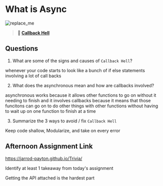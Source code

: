 # What is Async

![replace_me](https://codeworks.blob.core.windows.net/public/assets/img/illustrations/placeholder.svg)

> **📖 [Callback Hell](https://codeworksacademy.com/fs-student-guide/resources/wk4/01-Callbacks)**

## Questions

1. What are some of the signs and causes of `Callback Hell`?

whenever your code starts to look like a bunch of if else statements involving a lot of call backs

2. What does the asynchronous mean and how are callbacks involved?

asynchronous works because it allows other functions to go on without it needing to finish and it involves callbacks because it means that those funcitons can go on to do other things with other functions without having to wait up on one function to finish at a time

3. Summarize the 3 ways to avoid / fix `Callback Hell`

Keep code shallow, Modularize, and take on every error

## Afternoon Assignment Link

https://jarrod-payton.github.io/Trivia/

Identify at least 1 takeaway from today's assignment

Getting the API attached is the hardest part
